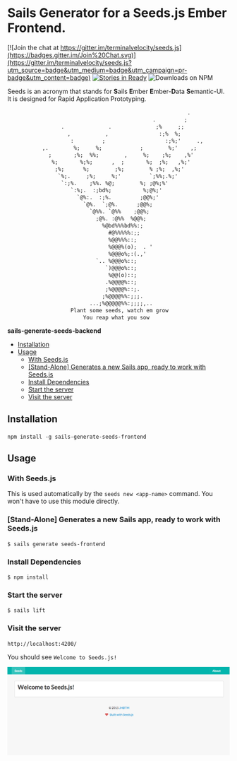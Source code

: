 Sails Generator for a Seeds.js Ember Frontend.
=====

[![Join the chat at https://gitter.im/terminalvelocity/seeds.js](https://badges.gitter.im/Join%20Chat.svg)](https://gitter.im/terminalvelocity/seeds.js?utm_source=badge&utm_medium=badge&utm_campaign=pr-badge&utm_content=badge)
[![Stories in Ready](https://badge.waffle.io/terminalvelocity/seeds.js.png?label=ready&title=Ready)](https://waffle.io/terminalvelocity/seeds.js) ![Downloads on NPM](http://img.shields.io/npm/dm/sails-generate-seeds-frontend.svg?style=flat-square)

Seeds is an acronym that stands for **S**ails **E**mber **E**mber-**D**ata **S**emantic-UI. It is designed for Rapid Application Prototyping.

```
                                                         .
                                              .         ;
                 .              .              ;%     ;;
                   ,           ,                :;%  %;
                    :         ;                   :;%;'     .,
           ,.        %;     %;            ;        %;'    ,;
             ;       ;%;  %%;        ,     %;    ;%;    ,%'
              %;       %;%;      ,  ;       %;  ;%;   ,%;'
               ;%;      %;        ;%;        % ;%;  ,%;'
                `%;.     ;%;     %;'         `;%%;.%;'
                 `:;%.    ;%%. %@;        %; ;@%;%'
                    `:%;.  :;bd%;          %;@%;'
                      `@%:.  :;%.         ;@@%;'
                        `@%.  `;@%.      ;@@%;
                          `@%%. `@%%    ;@@%;
                            ;@%. :@%%  %@@%;
                              %@bd%%%bd%%:;
                                #@%%%%%:;;
                                %@@%%%::;
                                %@@@%(o);  . '
                                %@@@o%;:(.,'
                            `.. %@@@o%::;
                               `)@@@o%::;
                                %@@(o)::;
                               .%@@@@%::;
                               ;%@@@@%::;.
                              ;%@@@@%%:;;;.
                          ...;%@@@@@%%:;;;;,..
                    Plant some seeds, watch em grow
                        You reap what you sow
```

<!-- START doctoc generated TOC please keep comment here to allow auto update -->
<!-- DON'T EDIT THIS SECTION, INSTEAD RE-RUN doctoc TO UPDATE -->
**sails-generate-seeds-backend**

- [Installation](#installation)
- [Usage](#usage)
  - [With Seeds.js](#with-seedsjs)
  - [[Stand-Alone] Generates a new Sails app, ready to work with Seeds.js](#stand-alone-generates-a-new-sails-app-ready-to-work-with-seedsjs)
  - [Install Dependencies](#install-dependencies)
  - [Start the server](#start-the-server)
  - [Visit the server](#visit-the-server)

<!-- END doctoc generated TOC please keep comment here to allow auto update -->

## Installation
`npm install -g sails-generate-seeds-frontend`

## Usage

### With Seeds.js

This is used automatically by the `seeds new <app-name>` command. You won't have to use this module directly.

### [Stand-Alone] Generates a new Sails app, ready to work with Seeds.js
```
$ sails generate seeds-frontend
```

### Install Dependencies
```
$ npm install
```

### Start the server
```
$ sails lift
```

### Visit the server
```
http://localhost:4200/
```

You should see `Welcome to Seeds.js!`

![](screenshot.png)
